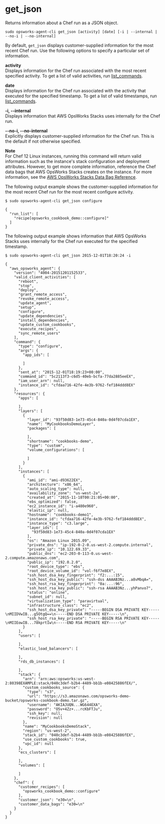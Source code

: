 # get\_json<a name="agent-json"></a>

Returns information about a Chef run as a JSON object\.

```
sudo opsworks-agent-cli get_json [activity] [date] [-i | --internal | --no-i | --no-internal]
```

 By default, `get_json` displays customer\-supplied information for the most recent Chef run\. Use the following options to specify a particular set of information\.

**activity**  
Displays information for the Chef run associated with the most recent specified activity\. To get a list of valid activities, run [ list\_commands](agent-list.md)\.

**date**  
Displays information for the Chef run associated with the activity that executed for the specified timestamp\. To get a list of valid timestamps, run [ list\_commands](agent-list.md)\.

**\-i, \-\-internal**  
Displays information that AWS OpsWorks Stacks uses internally for the Chef run\.

**\-\-no\-i, \-\-no\-internal**  
Explicitly displays customer\-supplied information for the Chef run\. This is the default if not otherwise specified\.

**Note**  
For Chef 12 Linux instances, running this command will return valid information such as the instance's stack configuration and deployment attributes\. However, to get more complete information, reference the Chef data bags that AWS OpsWorks Stacks creates on the instance\. For more information, see the [AWS OpsWorks Stacks Data Bag Reference](data-bags.md)\.

The following output example shows the customer\-supplied information for the most recent Chef run for the most recent configure activity\.

```
$ sudo opsworks-agent-cli get_json configure

{
  "run_list": [
    "recipe[opsworks_cookbook_demo::configure]"
  ]
}
```

The following output example shows information that AWS OpsWorks Stacks uses internally for the Chef run executed for the specified timestamp\.

```
$ sudo opsworks-agent-cli get_json 2015-12-01T18:20:24 -i

{
  "aws_opsworks_agent": {
    "version": "4004-20151201152533",
    "valid_client_activities": [
      "reboot",
      "stop",
      "deploy",
      "grant_remote_access",
      "revoke_remote_access",
      "update_agent",
      "setup",
      "configure",
      "update_dependencies",
      "install_dependencies",
      "update_custom_cookbooks",
      "execute_recipes",
      "sync_remote_users"
    ],
    "command": {
      "type": "configure",
      "args": {
        "app_ids": [

        ]
      },
      "sent_at": "2015-12-01T18:19:23+00:00",
      "command_id": "5c2113f3-c6d5-40eb-bcfa-77da2885eeEX",
      "iam_user_arn": null,
      "instance_id": "cfdaa716-42fe-4e3b-9762-fef184ddd8EX"
    },
    "resources": {
      "apps": [

      ],
      "layers": [
        {
          "layer_id": "93f50d83-1e73-45c4-840a-0d4f07cda1EX",
          "name": "MyCookbooksDemoLayer",
          "packages": [

          ],
          "shortname": "cookbooks-demo",
          "type": "custom",
          "volume_configurations": [

          ]
        }
      ],
      "instances": [
        {
          "ami_id": "ami-d93622EX",
          "architecture": "x86_64",
          "auto_scaling_type": null,
          "availability_zone": "us-west-2a",
          "created_at": "2015-11-18T00:21:05+00:00",
          "ebs_optimized": false,
          "ec2_instance_id": "i-a480e960",
          "elastic_ip": null,
          "hostname": "cookbooks-demo1",
          "instance_id": "cfdaa716-42fe-4e3b-9762-fef184ddd8EX",
          "instance_type": "c3.large",
          "layer_ids": [
            "93f50d83-1e73-45c4-840a-0d4f07cda1EX"
          ],
          "os": "Amazon Linux 2015.09",
          "private_dns": "ip-192-0-2-0.us-west-2.compute.internal",
          "private_ip": "10.122.69.33",
          "public_dns": "ec2-203-0-113-0.us-west-2.compute.amazonaws.com",
          "public_ip": "192.0.2.0",
          "root_device_type": "ebs",
          "root_device_volume_id": "vol-f6f7e8EX",
          "ssh_host_dsa_key_fingerprint": "f2:...:15",
          "ssh_host_dsa_key_public": "ssh-dss AAAAB3Nz...a8vMbqA=",
          "ssh_host_rsa_key_fingerprint": "0a:...:96",
          "ssh_host_rsa_key_public": "ssh-rsa AAAAB3Nz...yhPanvo7",
          "status": "online",
          "subnet_id": null,
          "virtualization_type": "paravirtual",
          "infrastructure_class": "ec2",
          "ssh_host_dsa_key_private": "-----BEGIN DSA PRIVATE KEY-----\nMIIDVwIB...g5OtgQ==\n-----END DSA PRIVATE KEY-----\n",
          "ssh_host_rsa_key_private": "-----BEGIN RSA PRIVATE KEY-----\nMIIEowIB...78kprtIw\n-----END RSA PRIVATE KEY-----\n"
        }
      ],
      "users": [

      ],
      "elastic_load_balancers": [

      ],
      "rds_db_instances": [

      ],
      "stack": {
        "arn": "arn:aws:opsworks:us-west-2:80398EXAMPLE:stack/040c3def-b2b4-4489-bb1b-e08425886fEX/",
        "custom_cookbooks_source": {
          "type": "s3",
          "url": "https://s3.amazonaws.com/opsworks-demo-bucket/opsworks-cookbook-demo.tar.gz",
          "username": "AKIAJUQN...WG644EXA",
          "password": "O5v+4Zz+...rcKbFTJu",
          "ssh_key": null,
          "revision": null
        },
        "name": "MyCookbooksDemoStack",
        "region": "us-west-2",
        "stack_id": "040c3def-b2b4-4489-bb1b-e08425886fEX",
        "use_custom_cookbooks": true,
        "vpc_id": null
      },
      "ecs_clusters": [

      ],
      "volumes": [

      ]
    },
    "chef": {
      "customer_recipes": [
        "opsworks_cookbook_demo::configure"
      ],
      "customer_json": "e30=\n",
      "customer_data_bags": "e30=\n"
    }
  }
}
```